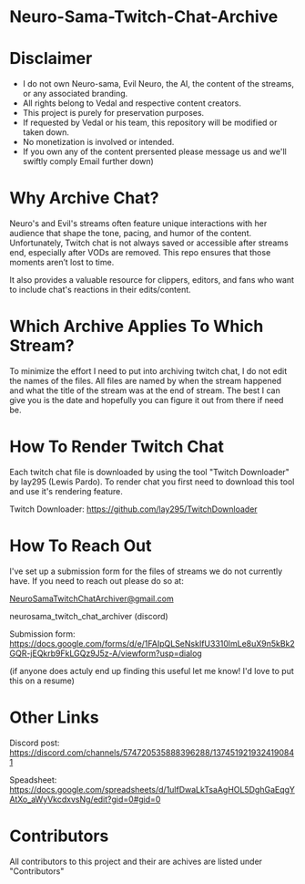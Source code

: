 # Neuro-Sama-Twitch-Chat-Archive

# Disclaimer
- I do not own Neuro-sama, Evil Neuro, the AI, the content of the streams, or any associated branding.
- All rights belong to Vedal and respective content creators.
- This project is purely for preservation purposes.
- If requested by Vedal or his team, this repository will be modified or taken down.
- No monetization is involved or intended.
- If you own any of the content prersented please message us and we'll swiftly comply
  Email further down)


# Why Archive Chat?
Neuro's and Evil's streams often feature unique interactions with her audience that shape the tone, pacing, and humor of the content.
Unfortunately, Twitch chat is not always saved or accessible after streams end, especially after VODs are removed.
This repo ensures that those moments aren’t lost to time.

It also provides a valuable resource for clippers, editors, and fans who want to include chat's reactions in their edits/content.

# Which Archive Applies To Which Stream?
To minimize the effort I need to put into archiving twitch chat, I do not edit the names of the files. All files are named by when the stream happened and what the title of the stream was at the end of stream.
The best I can give you is the date and hopefully you can figure it out from there if need be.

# How To Render Twitch Chat
Each twitch chat file is downloaded by using the tool "Twitch Downloader" by lay295 (Lewis Pardo). To render chat you first need to download this tool and use it's rendering feature.

Twitch Downloader: https://github.com/lay295/TwitchDownloader

# How To Reach Out
I've set up a submission form for the files of streams we do not currently have.
If you need to reach out please do so at:

NeuroSamaTwitchChatArchiver@gmail.com

neurosama_twitch_chat_archiver (discord)

Submission form: https://docs.google.com/forms/d/e/1FAIpQLSeNskIfU3310lmLe8uX9n5kBk2GQR-jEQkrb9FkLGQz9J5z-A/viewform?usp=dialog

(if anyone does actuly end up finding this useful let me know! I'd love to put this on a resume)

# Other Links

Discord post: https://discord.com/channels/574720535888396288/1374519219324190841

Speadsheet: https://docs.google.com/spreadsheets/d/1ulfDwaLkTsaAgHOL5DghGaEqgYAtXo_aWyVkcdxvsNg/edit?gid=0#gid=0

# Contributors
All contributors to this project and their are achives are listed under "Contributors"
